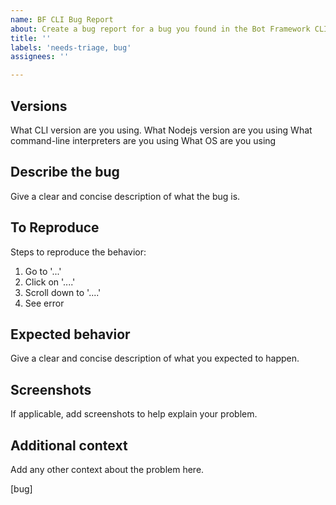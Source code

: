 ```yaml
---
name: BF CLI Bug Report
about: Create a bug report for a bug you found in the Bot Framework CLI
title: ''
labels: 'needs-triage, bug'
assignees: ''

---
```


## Versions
What CLI version are you using.
What Nodejs version are you using
What command-line interpreters are you using
What OS are you using

## Describe the bug
Give a clear and concise description of what the bug is.

## To Reproduce
Steps to reproduce the behavior:
1. Go to '...'
2. Click on '....'
3. Scroll down to '....'
4. See error

## Expected behavior
Give a clear and concise description of what you expected to happen.

## Screenshots
If applicable, add screenshots to help explain your problem.

## Additional context
Add any other context about the problem here.

[bug]
